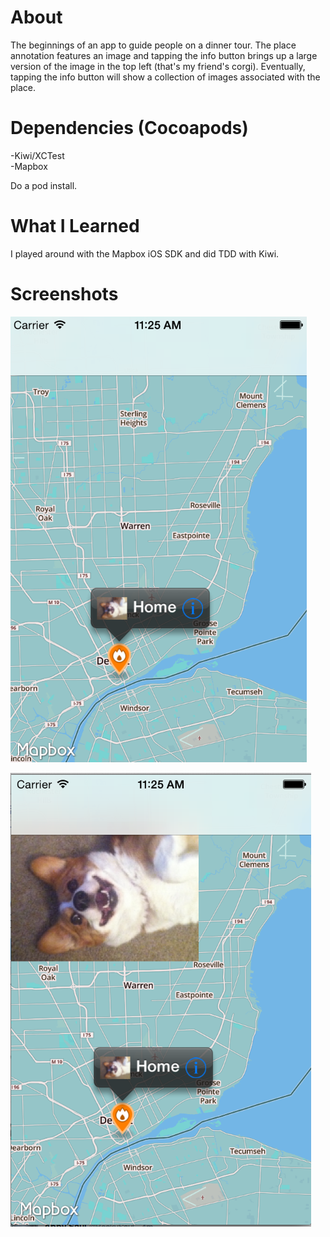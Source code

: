 About
============
The beginnings of an app to guide people on a dinner tour. The place annotation features an image and tapping the info button brings up a large version of the image in the top left (that's my friend's corgi). Eventually, tapping the info button will show a collection of images associated with the place.

Dependencies (Cocoapods)
============
-Kiwi/XCTest<br>
-Mapbox

Do a pod install.

What I Learned
============
I played around with the Mapbox iOS SDK and did TDD with Kiwi. 

Screenshots
============
![](Screenshots/Home1.png)

![](Screenshots/Home2.png)
